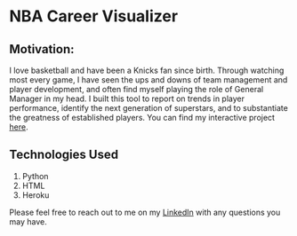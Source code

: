 # NBA Career Visualizer
## Motivation:
I love basketball and have been a Knicks fan since birth. Through watching most every game, I have seen the ups and downs of team management and player development, and often find myself playing the role of General Manager in my head. I built this tool to report on trends in player performance, identify the next generation of superstars, and to substantiate the greatness of established players. You can find my interactive project [here](https://nba-career-visualizer.herokuapp.com/).
## Technologies Used
1. Python
2. HTML
3. Heroku

Please feel free to reach out to me on my [LinkedIn](https://www.linkedin.com/in/peter-einstein-cfa/) with any questions you may have.
